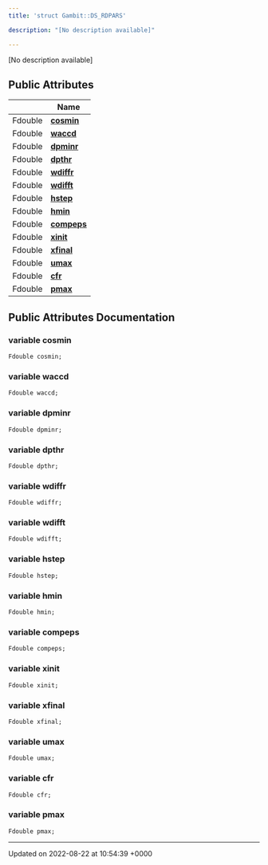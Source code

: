 ```yaml
---
title: 'struct Gambit::DS_RDPARS'

description: "[No description available]"

---
```









[No description available]

## Public Attributes

|                | Name           |
| -------------- | -------------- |
| Fdouble | **[cosmin](/documentation/code/gambit_2-2/classes/structgambit_1_1ds__rdpars/#variable-cosmin)**  |
| Fdouble | **[waccd](/documentation/code/gambit_2-2/classes/structgambit_1_1ds__rdpars/#variable-waccd)**  |
| Fdouble | **[dpminr](/documentation/code/gambit_2-2/classes/structgambit_1_1ds__rdpars/#variable-dpminr)**  |
| Fdouble | **[dpthr](/documentation/code/gambit_2-2/classes/structgambit_1_1ds__rdpars/#variable-dpthr)**  |
| Fdouble | **[wdiffr](/documentation/code/gambit_2-2/classes/structgambit_1_1ds__rdpars/#variable-wdiffr)**  |
| Fdouble | **[wdifft](/documentation/code/gambit_2-2/classes/structgambit_1_1ds__rdpars/#variable-wdifft)**  |
| Fdouble | **[hstep](/documentation/code/gambit_2-2/classes/structgambit_1_1ds__rdpars/#variable-hstep)**  |
| Fdouble | **[hmin](/documentation/code/gambit_2-2/classes/structgambit_1_1ds__rdpars/#variable-hmin)**  |
| Fdouble | **[compeps](/documentation/code/gambit_2-2/classes/structgambit_1_1ds__rdpars/#variable-compeps)**  |
| Fdouble | **[xinit](/documentation/code/gambit_2-2/classes/structgambit_1_1ds__rdpars/#variable-xinit)**  |
| Fdouble | **[xfinal](/documentation/code/gambit_2-2/classes/structgambit_1_1ds__rdpars/#variable-xfinal)**  |
| Fdouble | **[umax](/documentation/code/gambit_2-2/classes/structgambit_1_1ds__rdpars/#variable-umax)**  |
| Fdouble | **[cfr](/documentation/code/gambit_2-2/classes/structgambit_1_1ds__rdpars/#variable-cfr)**  |
| Fdouble | **[pmax](/documentation/code/gambit_2-2/classes/structgambit_1_1ds__rdpars/#variable-pmax)**  |

## Public Attributes Documentation

### variable cosmin

```
Fdouble cosmin;
```


### variable waccd

```
Fdouble waccd;
```


### variable dpminr

```
Fdouble dpminr;
```


### variable dpthr

```
Fdouble dpthr;
```


### variable wdiffr

```
Fdouble wdiffr;
```


### variable wdifft

```
Fdouble wdifft;
```


### variable hstep

```
Fdouble hstep;
```


### variable hmin

```
Fdouble hmin;
```


### variable compeps

```
Fdouble compeps;
```


### variable xinit

```
Fdouble xinit;
```


### variable xfinal

```
Fdouble xfinal;
```


### variable umax

```
Fdouble umax;
```


### variable cfr

```
Fdouble cfr;
```


### variable pmax

```
Fdouble pmax;
```


-------------------------------

Updated on 2022-08-22 at 10:54:39 +0000
